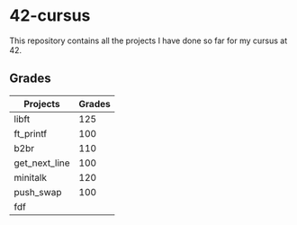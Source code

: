 # 42-cursus
This repository contains all the projects I have done so far for my cursus
at 42.

## Grades

| Projects      | Grades |
|---------------|--------|
| libft         | 125    |
| ft_printf     | 100    |
| b2br          | 110    |
| get_next_line | 100    |
| minitalk		| 120    |
| push_swap     | 100    |
| fdf           |        |
